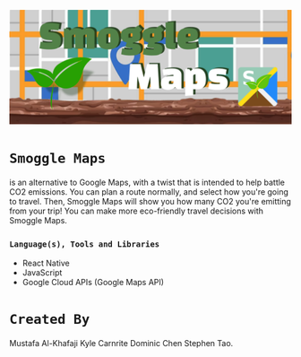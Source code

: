 ![icon](https://github.com/mustafakhafaji/deltahacks-x/blob/mustafa-4am/img/deltahacks-longbanner.png)

# ```Smoggle Maps```
is an alternative to Google Maps, with a twist that is intended to help battle CO2 emissions. You can plan a route normally, and select how you're going to travel. Then, Smoggle Maps will show you how many CO2 you're emitting from your trip! You can make more eco-friendly travel decisions with Smoggle Maps.

### ```Language(s), Tools and Libraries``` ###
- React Native
- JavaScript
- Google Cloud APIs (Google Maps API)

# ``Created By``
Mustafa Al-Khafaji
Kyle Carnrite
Dominic Chen
Stephen Tao.
